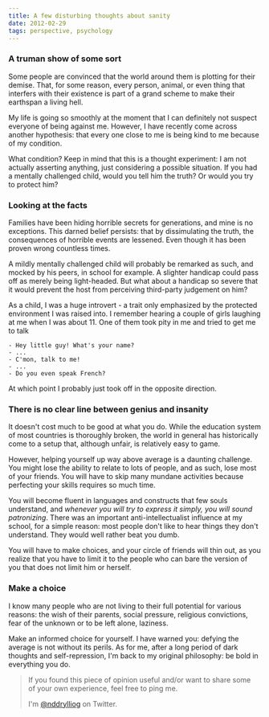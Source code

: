 ```yaml
---
title: A few disturbing thoughts about sanity
date: 2012-02-29
tags: perspective, psychology
---
```


### A truman show of some sort

Some people are convinced that the world around them is plotting for their demise.
That, for some reason, every person, animal, or even thing that interfers with their
existence is part of a grand scheme to make their earthspan a living hell.

My life is going so smoothly at the moment that I can definitely not suspect everyone
of being against me. However, I have recently come across another hypothesis: that
every one close to me is being kind to me because of my condition.

What condition? Keep in mind that this is a thought experiment: I am not actually
asserting anything, just considering a possible situation. If you had a mentally
challenged child, would you tell him the truth? Or would you try to protect him?

### Looking at the facts

Families have been hiding horrible secrets for generations, and mine is no exceptions.
This darned belief persists: that by dissimulating the truth, the consequences of
horrible events are lessened. Even though it has been proven wrong countless times.

A mildly mentally challenged child will probably be remarked as such, and mocked by
his peers, in school for example. A slighter handicap could pass off as merely being
light-headed. But what about a handicap so severe that it would prevent the host from
perceiving third-party judgement on him?

As a child, I was a huge introvert - a trait only emphasized by the protected
environment I was raised into. I remember hearing a couple of girls laughing at me
when I was about 11. One of them took pity in me and tried to get me to talk

    - Hey little guy! What's your name?
    - ...
    - C'mon, talk to me!
    - ...
    - Do you even speak French?

At which point I probably just took off in the opposite direction.

### There is no clear line between genius and insanity

It doesn't cost much to be good at what you do. While the education system of most
countries is thoroughly broken, the world in general has historically come to a
setup that, although unfair, is relatively easy to game.

However, helping yourself up way above average is a daunting challenge. You might
lose the ability to relate to lots of people, and as such, lose most of your friends.
You will have to skip many mundane activities because perfecting your skills requires
so much time.

You will become fluent in languages and constructs that few souls understand, and
*whenever you will try to express it simply, you will sound patronizing*. There was
an important anti-intellectualist influence at my school, for a simple reason: most
people don't like to hear things they don't understand. They would well rather beat
you dumb.

You will have to make choices, and your circle of friends will thin out, as you
realize that you have to limit it to the people who can bare the version of you
that does not limit him or herself.

### Make a choice

I know many people who are not living to their full potential for various reasons:
the wish of their parents, social pressure, religious convictions, fear of the
unknown or to be left alone, laziness.

Make an informed choice for yourself. I have warned you: defying the average is not
without its perils. As for me, after a long period of dark thoughts and self-repression,
I'm back to my original philosophy: be bold in everything you do.

> If you found this piece of opinion useful and/or want to share some  
> of your own experience, feel free to ping me.
>
> I'm [@nddrylliog](https://twitter.com/nddrylliog) on Twitter.

